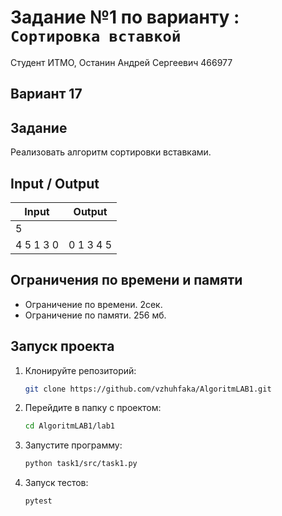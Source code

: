 # Задание №1 по варианту : `Сортировка вставкой`

Студент ИТМО, Останин Андрей Сергеевич 466977

## Вариант 17

## Задание

Реализовать алгоритм сортировки вставками.

## Input / Output

| Input     | Output    |
|-----------|-----------|
| 5         |           | 
| 4 5 1 3 0 | 0 1 3 4 5 |

## Ограничения по времени и памяти

- Ограничение по времени. 2сек.
- Ограничение по памяти. 256 мб.

## Запуск проекта

1. Клонируйте репозиторий:
   ```bash
   git clone https://github.com/vzhuhfaka/AlgoritmLAB1.git
   ```
2. Перейдите в папку с проектом:
   ```bash
   cd AlgoritmLAB1/lab1
   ```
3. Запустите программу:
   ```bash
   python task1/src/task1.py
   ```
4. Запуск тестов:
   ```bash
   pytest
   ```
